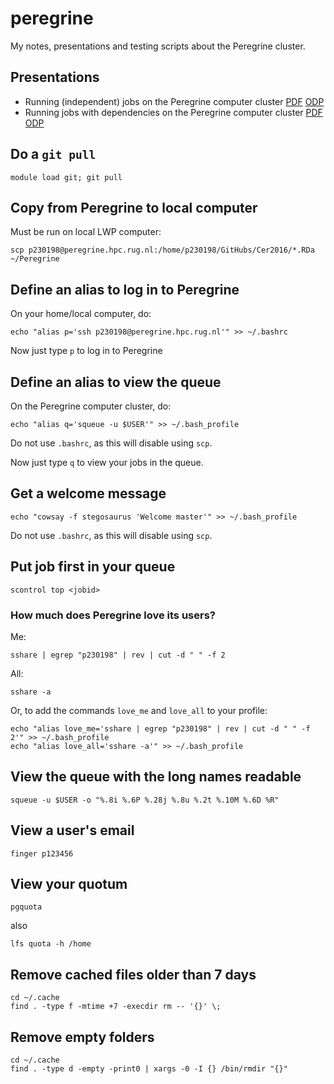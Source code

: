 # peregrine

My notes, presentations and testing scripts about the Peregrine cluster.

## Presentations

 * Running (independent) jobs on the Peregrine computer cluster [PDF](independent_jobs.pdf) [ODP](independent_jobs.odp)
 * Running jobs with dependencies on the Peregrine computer cluster [PDF](job_dependencies.pdf) [ODP](job_dependencies.odp)

## Do a `git pull`

```
module load git; git pull
```

## Copy from Peregrine to local computer

Must be run on local LWP computer:

```
scp p230198@peregrine.hpc.rug.nl:/home/p230198/GitHubs/Cer2016/*.RDa ~/Peregrine
```

## Define an alias to log in to Peregrine

On your home/local computer, do:

```
echo "alias p='ssh p230198@peregrine.hpc.rug.nl'" >> ~/.bashrc
```

Now just type `p` to log in to Peregrine

## Define an alias to view the queue

On the Peregrine computer cluster, do:

```
echo "alias q='squeue -u $USER'" >> ~/.bash_profile
```

Do not use `.bashrc`, as this will disable using `scp`.

Now just type `q` to view your jobs in the queue.

## Get a welcome message

```
echo "cowsay -f stegosaurus 'Welcome master'" >> ~/.bash_profile
```

Do not use `.bashrc`, as this will disable using `scp`.

## Put job first in your queue

`scontrol top <jobid>`

### How much does Peregrine love its users?

Me:

```
sshare | egrep "p230198" | rev | cut -d " " -f 2
```

All:

```
sshare -a
```

Or, to add the commands `love_me` and `love_all` to your profile:

```
echo "alias love_me='sshare | egrep "p230198" | rev | cut -d " " -f 2'" >> ~/.bash_profile
echo "alias love_all='sshare -a'" >> ~/.bash_profile
```

## View the queue with the long names readable

```
squeue -u $USER -o "%.8i %.6P %.28j %.8u %.2t %.10M %.6D %R"
```

## View a user's email

```
finger p123456
```

## View your quotum

```
pgquota
```

also

```
lfs quota -h /home
```

## Remove cached files older than 7 days

```
cd ~/.cache
find . -type f -mtime +7 -execdir rm -- '{}' \;
```

## Remove empty folders

```
cd ~/.cache
find . -type d -empty -print0 | xargs -0 -I {} /bin/rmdir "{}"
```
